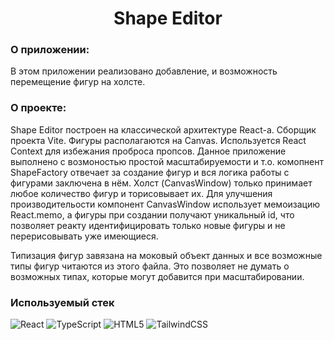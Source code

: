 <h1 align="center">Shape Editor</h1>

### О приложении:

В этом приложении реализовано добавление, и возможность перемещение фигур на холсте.

### О проекте:

Shape Editor построен на классической архитектуре React-а. Сборщик проекта Vite. Фигуры располагаются на Canvas. Используется React Context для избежания проброса пропсов. Данное приложение выполнено с возмоностью простой масштабируемости и т.о. комопнент ShapeFactory отвечает за создание фигур и вся логика работы с фигурами заключена в нём. Холст (CanvasWindow) только принимает любое количество фигур и торисовывает их. Для улучшения производительости компонент CanvasWindow использует мемоизацию React.memo, а фигуры при создании получают уникальный id, что позволяет реакту идентифицировать только новые фигуры и не перерисовывать уже имеющиеся.

Типизация фигур завязана на моковый объект данных и все возможные типы фигур читаются из этого файла. Это позволяет не думать о возможных типах, которые могут добавится при масштабировании.

### Используемый стек

![React](https://img.shields.io/badge/react%20-%2320232a.svg?&style=for-the-badge&logo=react&logoColor=%2361DAFB)
![TypeScript](https://img.shields.io/badge/typescript%20-%23007ACC.svg?&style=for-the-badge&logo=typescript&logoColor=white)
![HTML5](https://img.shields.io/badge/html5-%23E34F26.svg?style=for-the-badge&logo=html5&logoColor=white)
![TailwindCSS](https://img.shields.io/badge/tailwindcss-%2338B2AC.svg?style=for-the-badge&logo=tailwind-css&logoColor=white)

